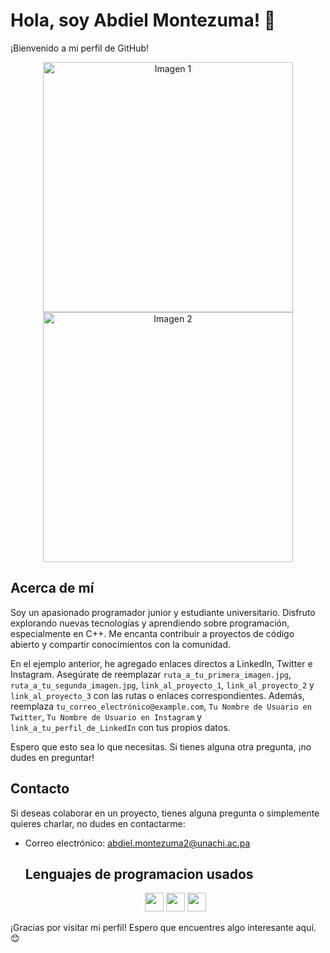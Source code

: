 # Hola, soy Abdiel Montezuma! 👋

¡Bienvenido a mi perfil de GitHub!

<p align="center">
  <img src="https://www.imaginacolombia.com/assets/media/programming-equipment-image.jpg" alt="Imagen 1" width="400"/> 
  <img src="https://i.blogs.es/a80879/programador-copia-2/450_1000.jpeg" alt="Imagen 2" width="400"/> 
</p>

## Acerca de mí
Soy un apasionado programador junior y estudiante universitario. Disfruto explorando nuevas tecnologías y aprendiendo sobre programación, especialmente en C++. Me encanta contribuir a proyectos de código abierto y compartir conocimientos con la comunidad.

En el ejemplo anterior, he agregado enlaces directos a LinkedIn, Twitter e Instagram. Asegúrate de reemplazar `ruta_a_tu_primera_imagen.jpg`, `ruta_a_tu_segunda_imagen.jpg`, `link_al_proyecto_1`, `link_al_proyecto_2` y `link_al_proyecto_3` con las rutas o enlaces correspondientes. Además, reemplaza `tu_correo_electrónico@example.com`, `Tu Nombre de Usuario en Twitter`, `Tu Nombre de Usuario en Instagram` y `link_a_tu_perfil_de_LinkedIn` con tus propios datos.

Espero que esto sea lo que necesitas. Si tienes alguna otra pregunta, ¡no dudes en preguntar!



## Contacto
Si deseas colaborar en un proyecto, tienes alguna pregunta o simplemente quieres charlar, no dudes en contactarme:

- Correo electrónico: [abdiel.montezuma2@unachi.ac.pa](mailto:abdiel.montezuma2@unachi.ac.pa)
  ## Lenguajes de programacion usados
  <p align="center">
  <img src="https://cdn.jsdelivr.net/gh/devicons/devicon/icons/html5/html5-original.svg" width="30"/> 
  <img src="https://cdn.jsdelivr.net/gh/devicons/devicon/icons/cplusplus/cplusplus-original.svg" width="30"/> 
  <img src="https://cdn.jsdelivr.net/gh/devicons/devicon/icons/python/python-original.svg" width="30"/>
</p>


¡Gracias por visitar mi perfil! Espero que encuentres algo interesante aquí. 😊
